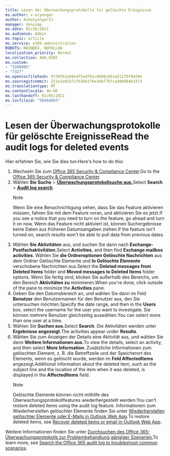 ```yaml
---
title: Lesen der Überwachungsprotokolle für gelöschte Ereignisse
ms.author: v-aiyengar
author: AshaIyengar21
manager: dansimp
ms.date: 02/26/2021
ms.audience: Admin
ms.topic: article
ms.service: o365-administration
ROBOTS: NOINDEX, NOFOLLOW
localization_priority: Normal
ms.collection: Adm_O365
ms.custom:
- "3100005"
- "7327"
ms.openlocfilehash: 9739fb1eb8e4f5adf81cd699c851a51176f0429e
ms.sourcegitcommit: 251e2e82571fb3bb1fbe3dbf7bfca30e004b3373
ms.translationtype: MT
ms.contentlocale: de-DE
ms.lasthandoff: 03/05/2021
ms.locfileid: "50464603"
---
```

# <a name="read-the-audit-logs-for-deleted-events"></a><span data-ttu-id="d8be6-102">Lesen der Überwachungsprotokolle für gelöschte Ereignisse</span><span class="sxs-lookup"><span data-stu-id="d8be6-102">Read the audit logs for deleted events</span></span>

<span data-ttu-id="d8be6-103">Hier erfahren Sie, wie Sie dies tun:</span><span class="sxs-lookup"><span data-stu-id="d8be6-103">Here's how to do this:</span></span>

1. <span data-ttu-id="d8be6-104">Wechseln Sie zum [Office 365 Security & Compliance Center](https://go.microsoft.com/fwlink/p/?linkid=2077143).</span><span class="sxs-lookup"><span data-stu-id="d8be6-104">Go to the [Office 365 Security & Compliance Center](https://go.microsoft.com/fwlink/p/?linkid=2077143).</span></span>
1. <span data-ttu-id="d8be6-105">Wählen **Sie Suche**  >  [**Überwachungsprotokollsuche aus.**](https://go.microsoft.com/fwlink/?linkid=2103759)</span><span class="sxs-lookup"><span data-stu-id="d8be6-105">Select **Search** > [**Audit log search**](https://go.microsoft.com/fwlink/?linkid=2103759).</span></span>
    > [!NOTE]
    > <span data-ttu-id="d8be6-106">Wenn Sie eine Benachrichtigung sehen, dass Sie das Feature aktivieren müssen, fahren Sie mit dem Feature voran, und aktivieren Sie es jetzt.</span><span class="sxs-lookup"><span data-stu-id="d8be6-106">If you see a notice that you need to turn on the feature, go ahead and turn it on now.</span></span> <span data-ttu-id="d8be6-107">Wenn das Feature nicht aktiviert ist, können Suchergebnisse keine Daten aus früheren Datumsangaben ziehen.</span><span class="sxs-lookup"><span data-stu-id="d8be6-107">If the feature isn't turned on, search results won't be able to pull data from previous dates.</span></span>
1. <span data-ttu-id="d8be6-108">Wählen **Sie Aktivitäten** aus, und suchen Sie dann nach **Exchange-Postfachaktivitäten.**</span><span class="sxs-lookup"><span data-stu-id="d8be6-108">Select **Activities**, and then find **Exchange mailbox activities**.</span></span> <span data-ttu-id="d8be6-109">Wählen Sie **die Ordneroptionen Gelöschte Nachrichten** aus dem Ordner Gelöschte Elemente und **In Gelöschte Elemente** verschobene Nachrichten aus.</span><span class="sxs-lookup"><span data-stu-id="d8be6-109">Select the **Deleted messages from Deleted Items** folder and **Moved messages to Deleted Items** folder options.</span></span> <span data-ttu-id="d8be6-110">Wenn Sie fertig sind, klicken Sie außerhalb des Bereichs, um den Bereich **Aktivitäten zu** minimieren.</span><span class="sxs-lookup"><span data-stu-id="d8be6-110">When you're done, click outside of the pane to minimize the **Activities** pane.</span></span>
1. <span data-ttu-id="d8be6-111">Geben Sie den Datumsbereich an, und wählen Sie dann im Feld **Benutzer** den Benutzernamen für den Benutzer aus, den Sie untersuchen möchten.</span><span class="sxs-lookup"><span data-stu-id="d8be6-111">Specify the date range, and then in the **Users** box, select the username for the user you want to investigate.</span></span> <span data-ttu-id="d8be6-112">Sie können mehrere Benutzer gleichzeitig auswählen.</span><span class="sxs-lookup"><span data-stu-id="d8be6-112">You can select more than one user at a time.</span></span>
1. <span data-ttu-id="d8be6-113">Wählen Sie **Suchen aus.**</span><span class="sxs-lookup"><span data-stu-id="d8be6-113">Select **Search**.</span></span> <span data-ttu-id="d8be6-114">Die Aktivitäten werden unter **Ergebnisse angezeigt.**</span><span class="sxs-lookup"><span data-stu-id="d8be6-114">The activities appear under **Results**.</span></span>
1. <span data-ttu-id="d8be6-115">Wählen Sie zum Anzeigen der Details eine Aktivität aus, und wählen Sie dann **Weitere Informationen aus.**</span><span class="sxs-lookup"><span data-stu-id="d8be6-115">To view the details, select an activity, and then select **More Information**.</span></span> <span data-ttu-id="d8be6-116">Zusätzliche Informationen zum gelöschten Element, z. B. die Betreffzeile und der Speicherort des Elements, wenn es gelöscht wurde, werden im **Feld AffectedItems** angezeigt.</span><span class="sxs-lookup"><span data-stu-id="d8be6-116">Additional information about the deleted item, such as the subject line and the location of the item when it was deleted, is displayed in the **AffectedItems** field.</span></span>
    > [!NOTE]
    > <span data-ttu-id="d8be6-117">Gelöschte Elemente können nicht mithilfe des Überwachungsprotokollfeatures wiederhergestellt werden.</span><span class="sxs-lookup"><span data-stu-id="d8be6-117">You can't restore deleted items using the audit log feature.</span></span> <span data-ttu-id="d8be6-118">Informationen zum Wiederherstellen gelöschter Elemente finden Sie unter [Wiederherstellen gelöschter Elemente oder E-Mails in Outlook Web App](https://go.microsoft.com/fwlink/?linkid=2103759).</span><span class="sxs-lookup"><span data-stu-id="d8be6-118">To restore deleted items, see [Recover deleted items or email in Outlook Web App](https://go.microsoft.com/fwlink/?linkid=2103759).</span></span>

<span data-ttu-id="d8be6-119">Weitere Informationen finden Sie unter [Durchsuchen des Office 365-Überwachungsprotokolls zur Problembehandlung gängiger Szenarien.](https://go.microsoft.com/fwlink/?linkid=2103944)</span><span class="sxs-lookup"><span data-stu-id="d8be6-119">To learn more, see [Search the Office 365 audit log to troubleshoot common scenarios](https://go.microsoft.com/fwlink/?linkid=2103944).</span></span>
